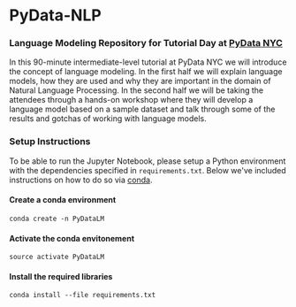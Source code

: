 
# PyData-NLP 
### Language Modeling Repository for Tutorial Day at [PyData NYC](https://pydata.org/nyc2019/)

In this 90-minute intermediate-level tutorial at PyData NYC we will introduce the concept of language modeling. In the first half we will explain language models, how they are used and why they are important in the domain of Natural Language Processing. In the second half we will be taking the attendees through a hands-on workshop where they will develop a language model based on a sample dataset and talk through some of the results and gotchas of working with language models.

### Setup Instructions
To be able to run the Jupyter Notebook, please setup a Python environment with the dependencies specified in `requirements.txt`. Below we've included instructions on how to do so via [conda](https://docs.conda.io/en/latest/). 

#### Create a conda environment
```
conda create -n PyDataLM
```

#### Activate the conda envitonement
```
source activate PyDataLM
```

#### Install the required libraries
```
conda install --file requirements.txt
```


